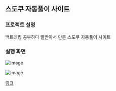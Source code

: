 ## 스도쿠 자동풀이 사이트  

### 프로젝트 설명
백트래킹 공부하다 삘받아서 만든 스도쿠 자동풀이 사이트

### 실행 화면
![image](https://github.com/Hwangyongjin/Sudoku-AI-Flatform/assets/126740959/25263546-3e1e-4557-a377-2a868f447a08)

![image](https://github.com/Hwangyongjin/Sudoku-AI-Flatform/assets/126740959/8a71b634-d431-44c8-8ae8-b08a89467006)


[링크](https://sudoku-ai-flatform.vercel.app/)
